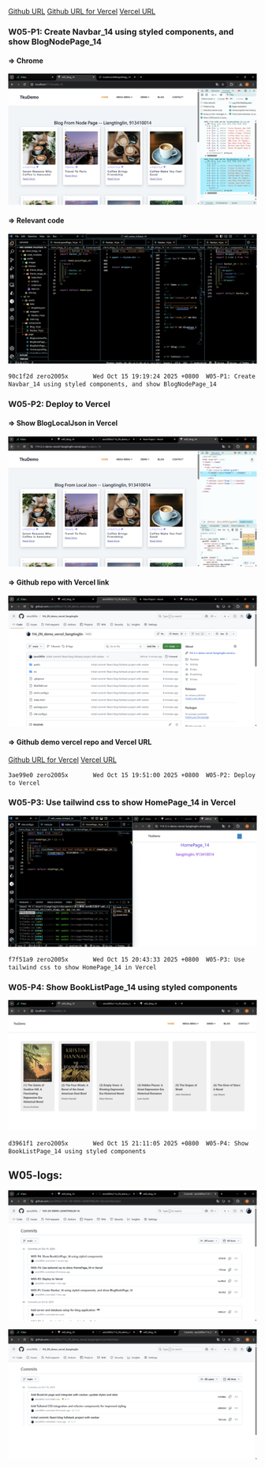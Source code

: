 [Github URL](https://github.com/zero2005x/1141-2N-DEMO-LIANGTINGLIN-14)
[Github URL for Vercel](https://github.com/zero2005x/114_2N_demo_vercel_liangtinglin)
[Vercel URL](https://114-2-n-demo-vercel-liangtinglin.vercel.app/)

### W05-P1: Create Navbar_14 using styled components, and show BlogNodePage_14

#### => Chrome

![](W05-p1-1.png)

#### => Relevant code

![](W05-p1-2.png)

```
90c1f2d zero2005x       Wed Oct 15 19:19:24 2025 +0800  W05-P1: Create Navbar_14 using styled components, and show BlogNodePage_14
```

### W05-P2: Deploy to Vercel

#### => Show BlogLocalJson in Vercel

![](W05-p2-1.png)

#### => Github repo with Vercel link

![](W05-p2-2.png)

#### => Github demo vercel repo and Vercel URL

[Github URL for Vercel](https://github.com/zero2005x/114_2N_demo_vercel_liangtinglin)
[Vercel URL](https://114-2-n-demo-vercel-liangtinglin.vercel.app/)

```
3ae99e0 zero2005x       Wed Oct 15 19:51:00 2025 +0800  W05-P2: Deploy to Vercel
```

### W05-P3: Use tailwind css to show HomePage_14 in Vercel

![](W05-p3.png)

```
f7f51a9 zero2005x       Wed Oct 15 20:43:33 2025 +0800  W05-P3: Use tailwind css to show HomePage_14 in Vercel
```

### W05-P4: Show BookListPage_14 using styled components

![](W05-p4.png)

```
d3961f1 zero2005x       Wed Oct 15 21:11:05 2025 +0800  W05-P4: Show BookListPage_14 using styled components
```

## W05-logs:

![](W05-logs.png)

![](W05-logs-1.png)

```

```
